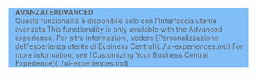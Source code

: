 <blockquote STYLE="background: #81BEF7;border-left:None"><span data-ttu-id="194d3-101"><b>AVANZATE</b></span><span class="sxs-lookup"><span data-stu-id="194d3-101"><b>ADVANCED</b></span></span><br /><span data-ttu-id="194d3-102">Questa funzionalità è disponibile solo con l'interfaccia utente avanzata.</span><span class="sxs-lookup"><span data-stu-id="194d3-102">This functionality is only available with the Advanced experience.</span></span> <span data-ttu-id="194d3-103">Per altre informazioni, vedere [Personalizzazione dell'esperienza utente di Business Central](../ui-experiences.md) </span><span class="sxs-lookup"><span data-stu-id="194d3-103">For more information, see [Customizing Your Business Central Experience](../ui-experiences.md) </span></span></blockquote>
